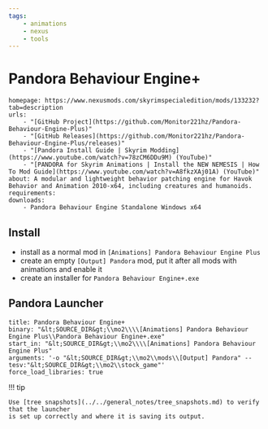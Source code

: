 ```yaml
---
tags:
    - animations
    - nexus
    - tools
---
```


# Pandora Behaviour Engine+

```project_info
homepage: https://www.nexusmods.com/skyrimspecialedition/mods/133232?tab=description
urls:
    - "[GitHub Project](https://github.com/Monitor221hz/Pandora-Behaviour-Engine-Plus)"
    - "[GitHub Releases](https://github.com/Monitor221hz/Pandora-Behaviour-Engine-Plus/releases)"
    - "[Pandora Install Guide | Skyrim Modding](https://www.youtube.com/watch?v=78zCM6DDu9M) (YouTube)"
    - "[PANDORA for Skyrim Animations | Install the NEW NEMESIS | How To Mod Guide](https://www.youtube.com/watch?v=A8fkzXAj01A) (YouTube)"
about: A modular and lightweight behavior patching engine for Havok Behavior and Animation 2010-x64, including creatures and humanoids.
requirements:
downloads:
    - Pandora Behaviour Engine Standalone Windows x64
```

## Install

* install as a normal mod in ``[Animations] Pandora Behaviour Engine Plus``
* create an empty `[Output] Pandora` mod, put it after all mods with animations and enable it
* create an installer for ``Pandora Behaviour Engine+.exe``

## Pandora Launcher

```mo2_launcher
title: Pandora Behaviour Engine+
binary: "&lt;SOURCE_DIR&gt;\\mo2\\\\[Animations] Pandora Behaviour Engine Plus\\Pandora Behaviour Engine+.exe"
start_in: "&lt;SOURCE_DIR&gt;\\mo2\\\\[Animations] Pandora Behaviour Engine Plus"
arguments: '-o "&lt;SOURCE_DIR&gt;\\mo2\\mods\\[Output] Pandora" --tesv:"&lt;SOURCE_DIR&gt;\\mo2\\stock_game"'
force_load_libraries: true
```

!!! tip

    Use [tree snapshots](../../general_notes/tree_snapshots.md) to verify that the launcher
    is set up correctly and where it is saving its output.
